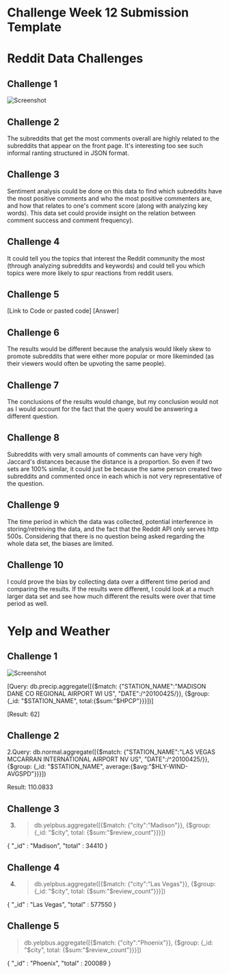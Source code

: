 # Challenge Week 12 Submission Template

# Reddit Data Challenges

## Challenge 1

![Screenshot](http://i.imgur.com/BcyoaFv.png)

## Challenge 2

The subreddits that get the most comments overall are highly related to the subreddits that appear on the front page. It's interesting too see such informal ranting structured in JSON format.

## Challenge 3

Sentiment analysis could be done on this data to find which subreddits have the most positive comments and who the most positive commenters are, and how that relates to one's comment score (along with analyzing key words). This data set could provide insight on the relation between comment success and comment frequency).

## Challenge 4

It could tell you the topics that interest the Reddit community the most (through analyzing subreddits and keywords) and could tell you which topics were more likely to spur reactions from reddit users.

## Challenge 5

[Link to Code or pasted code]
[Answer]

## Challenge 6

The results would be different because the analysis would likely skew to promote subreddits that were either more popular or more likeminded (as their viewers would often be upvoting the same people).

## Challenge 7

The conclusions of the results would change, but my conclusion would not as I would account for the fact that the query would be answering a different question.

## Challenge 8

Subreddits with very small amounts of comments can have very high Jaccard's distances because the distance is a proportion. So even if two sets are 100% similar, it could just be because the same person created two subreddits and commented once in each which is not very representative of the question.

## Challenge 9

The time period in which the data was collected, potential interference in storing/retreiving the data, and the fact that the Reddit API only serves http 500s. Considering that there is no question being asked regarding the whole data set, the biases are limited.

## Challenge 10

I could prove the bias by collecting data over a different time period and comparing the results. If the results were different, I could look at a much larger data set and see how much different the results were over that time period as well.

# Yelp and Weather 

## Challenge 1

![Screenshot](http://i.imgur.com/7r9CCnF.png)

[Query: db.precip.aggregate([{$match: {"STATION_NAME":"MADISON DANE CO REGIONAL AIRPORT WI US", "DATE":/^20100425/}}, {$group: {_id: "$STATION_NAME", total:{$sum:"$HPCP"}}}])]

[Result: 62]

## Challenge 2

2.Query: db.normal.aggregate([{$match: {"STATION_NAME":"LAS VEGAS MCCARRAN INTERNATIONAL AIRPORT NV US", "DATE":/^20100425/}}, {$group: {_id: "$STATION_NAME", average:{$avg:"$HLY-WIND-AVGSPD"}}}])

Result: 110.0833

## Challenge 3

3. > db.yelpbus.aggregate([{$match: {"city":"Madison"}}, {$group: {_id: "$city", total: {$sum:"$review_count"}}}])

{ "_id" : "Madison", "total" : 34410 }

## Challenge 4

4. > db.yelpbus.aggregate([{$match: {"city":"Las Vegas"}}, {$group: {_id: "$city", total: {$sum:"$review_count"}}}])

{ "_id" : "Las Vegas", "total" : 577550 }

## Challenge 5

> db.yelpbus.aggregate([{$match: {"city":"Phoenix"}}, {$group: {_id: "$city", total: {$sum:"$review_count"}}}])

{ "_id" : "Phoenix", "total" : 200089 }





